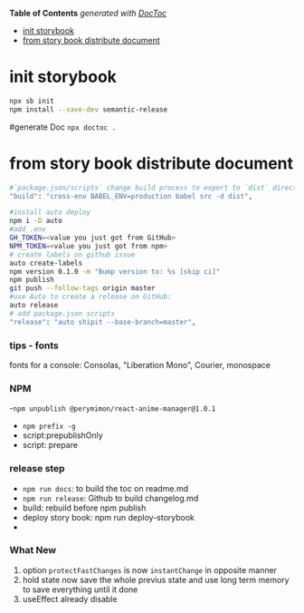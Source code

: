 <!-- START doctoc generated TOC please keep comment here to allow auto update -->
<!-- DON'T EDIT THIS SECTION, INSTEAD RE-RUN doctoc TO UPDATE -->
**Table of Contents**  *generated with [DocToc](https://github.com/thlorenz/doctoc)*

- [init storybook](#init-storybook)
- [from story book distribute document](#from-story-book-distribute-document)

<!-- END doctoc generated TOC please keep comment here to allow auto update -->

#  init storybook

```bash 
npx sb init
npm install --save-dev semantic-release
```

#generate Doc
`npx doctoc .`

# from story book distribute document
```bash
#`package.json/scripts` change build process to export to `dist` directory by babel
"build": "cross-env BABEL_ENV=production babel src -d dist",

#install auto deploy 
npm i -D auto 
#add .env
GH_TOKEN=<value you just got from GitHub>
NPM_TOKEN=<value you just got from npm>
# create labels on github issue
auto create-labels
npm version 0.1.0 -m "Bump version to: %s [skip ci]"
npm publish
git push --follow-tags origin master
#use Auto to create a release on GitHub:
auto release
# add package.json scripts
"release": "auto shipit --base-branch=master",

```

### tips - fonts
fonts for a console: Consolas, "Liberation Mono", Courier, monospace

### NPM
-`npm unpublish @perymimon/react-anime-manager@1.0.1`
- `npm prefix -g`
- script:prepublishOnly
- script: prepare


### release step
- `npm run docs`: to build the toc on readme.md
- `npm run release`: Github to build changelog.md
- build: rebuild before npm publish
- deploy story book: npm run deploy-storybook
- 

### What New
1) option `protectFastChanges` is now `instantChange` in opposite manner
2) hold state now save the whole previus state and use long term memory to save everything until it done
3) useEffect already disable